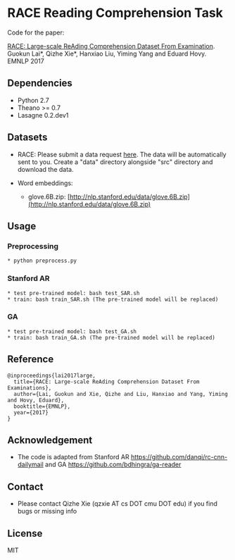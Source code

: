 # RACE Reading Comprehension Task

Code for the paper:

[RACE: Large-scale ReAding Comprehension Dataset From Examination](https://arxiv.org/pdf/1704.04683.pdf). Guokun Lai*, Qizhe Xie*, Hanxiao Liu, Yiming Yang and Eduard Hovy. EMNLP 2017

## Dependencies
* Python 2.7
* Theano >= 0.7
* Lasagne 0.2.dev1

## Datasets
* RACE:
    Please submit a data request [here](http://www.cs.cmu.edu/~glai1/data/race/). The data will be automatically sent to you. Create a "data" directory alongside "src" directory and download the data.

* Word embeddings:
    * glove.6B.zip: [http://nlp.stanford.edu/data/glove.6B.zip](http://nlp.stanford.edu/data/glove.6B.zip)

## Usage
### Preprocessing
    * python preprocess.py

### Stanford AR
    * test pre-trained model: bash test_SAR.sh
    * train: bash train_SAR.sh (The pre-trained model will be replaced)

### GA
    * test pre-trained model: bash test_GA.sh
    * train: bash train_GA.sh (The pre-trained model will be replaced)

## Reference
```
@inproceedings{lai2017large,
  title={RACE: Large-scale ReAding Comprehension Dataset From Examinations},
  author={Lai, Guokun and Xie, Qizhe and Liu, Hanxiao and Yang, Yiming and Hovy, Eduard},
  booktitle={EMNLP},
  year={2017}
}
```

## Acknowledgement
* The code is adapted from Stanford AR https://github.com/danqi/rc-cnn-dailymail and GA https://github.com/bdhingra/ga-reader

## Contact
* Please contact Qizhe Xie (qzxie AT cs DOT cmu DOT edu) if you find bugs or missing info

## License
MIT
